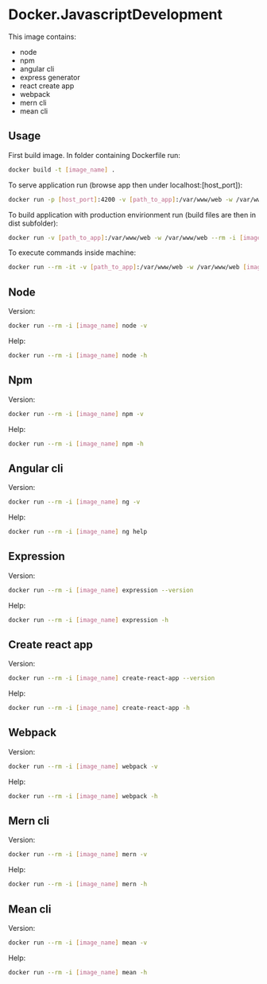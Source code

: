 # Docker.JavascriptDevelopment

This image contains:

* node
* npm
* angular cli
* express generator
* react create app
* webpack
* mern cli
* mean cli

## Usage

First build image. In folder containing Dockerfile run:

```bash
docker build -t [image_name] .
```

To serve application run (browse app then under localhost:[host_port]):

```bash
docker run -p [host_port]:4200 -v [path_to_app]:/var/www/web -w /var/www/web --rm [image_name] ng serve -host 0.0.0.0
```

To build application with production envirionment run (build files are then in dist subfolder):

```bash
docker run -v [path_to_app]:/var/www/web -w /var/www/web --rm -i [image_name] ng build --prod
```

To execute commands inside machine:

```bash
docker run --rm -it -v [path_to_app]:/var/www/web -w /var/www/web [image_name] /bin/bash
```

## Node

Version:

```bash
docker run --rm -i [image_name] node -v
```

Help:

```bash
docker run --rm -i [image_name] node -h
```

## Npm

Version:

```bash
docker run --rm -i [image_name] npm -v
```

Help:

```bash
docker run --rm -i [image_name] npm -h
```

## Angular cli

Version:

```bash
docker run --rm -i [image_name] ng -v
```

Help:

```bash
docker run --rm -i [image_name] ng help
```

## Expression

Version:

```bash
docker run --rm -i [image_name] expression --version
```

Help:

```bash
docker run --rm -i [image_name] expression -h
```

## Create react app

Version:

```bash
docker run --rm -i [image_name] create-react-app --version
```

Help:

```bash
docker run --rm -i [image_name] create-react-app -h
```

## Webpack

Version:

```bash
docker run --rm -i [image_name] webpack -v
```

Help:

```bash
docker run --rm -i [image_name] webpack -h
```

## Mern cli

Version:

```bash
docker run --rm -i [image_name] mern -v
```

Help:

```bash
docker run --rm -i [image_name] mern -h
```

## Mean cli

Version:

```bash
docker run --rm -i [image_name] mean -v
```

Help:

```bash
docker run --rm -i [image_name] mean -h
```